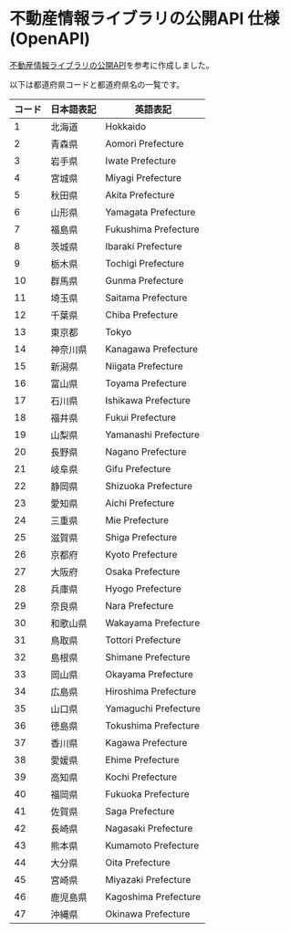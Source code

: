 # 不動産情報ライブラリの公開API 仕様(OpenAPI)


[不動産情報ライブラリの公開API](https://www.reinfolib.mlit.go.jp/help/apiManual/#titleApi4)を参考に作成しました。

以下は都道府県コードと都道府県名の一覧です。

| コード | 日本語表記       | 英語表記           |
| ------ | ---------------- | ------------------ |
| 1      | 北海道           | Hokkaido           |
| 2      | 青森県           | Aomori Prefecture  |
| 3      | 岩手県           | Iwate Prefecture   |
| 4      | 宮城県           | Miyagi Prefecture  |
| 5      | 秋田県           | Akita Prefecture   |
| 6      | 山形県           | Yamagata Prefecture|
| 7      | 福島県           | Fukushima Prefecture|
| 8      | 茨城県           | Ibaraki Prefecture |
| 9      | 栃木県           | Tochigi Prefecture |
| 10     | 群馬県           | Gunma Prefecture   |
| 11     | 埼玉県           | Saitama Prefecture |
| 12     | 千葉県           | Chiba Prefecture   |
| 13     | 東京都           | Tokyo              |
| 14     | 神奈川県         | Kanagawa Prefecture|
| 15     | 新潟県           | Niigata Prefecture |
| 16     | 富山県           | Toyama Prefecture  |
| 17     | 石川県           | Ishikawa Prefecture|
| 18     | 福井県           | Fukui Prefecture   |
| 19     | 山梨県           | Yamanashi Prefecture|
| 20     | 長野県           | Nagano Prefecture  |
| 21     | 岐阜県           | Gifu Prefecture    |
| 22     | 静岡県           | Shizuoka Prefecture|
| 23     | 愛知県           | Aichi Prefecture   |
| 24     | 三重県           | Mie Prefecture     |
| 25     | 滋賀県           | Shiga Prefecture   |
| 26     | 京都府           | Kyoto Prefecture   |
| 27     | 大阪府           | Osaka Prefecture   |
| 28     | 兵庫県           | Hyogo Prefecture   |
| 29     | 奈良県           | Nara Prefecture    |
| 30     | 和歌山県         | Wakayama Prefecture|
| 31     | 鳥取県           | Tottori Prefecture |
| 32     | 島根県           | Shimane Prefecture |
| 33     | 岡山県           | Okayama Prefecture |
| 34     | 広島県           | Hiroshima Prefecture|
| 35     | 山口県           | Yamaguchi Prefecture|
| 36     | 徳島県           | Tokushima Prefecture|
| 37     | 香川県           | Kagawa Prefecture  |
| 38     | 愛媛県           | Ehime Prefecture   |
| 39     | 高知県           | Kochi Prefecture   |
| 40     | 福岡県           | Fukuoka Prefecture |
| 41     | 佐賀県           | Saga Prefecture    |
| 42     | 長崎県           | Nagasaki Prefecture|
| 43     | 熊本県           | Kumamoto Prefecture|
| 44     | 大分県           | Oita Prefecture    |
| 45     | 宮崎県           | Miyazaki Prefecture|
| 46     | 鹿児島県         | Kagoshima Prefecture|
| 47     | 沖縄県           | Okinawa Prefecture |